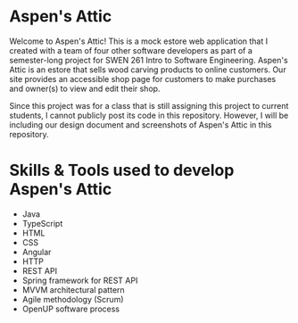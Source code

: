 # Aspen's Attic

Welcome to Aspen's Attic! This is a mock estore web application that I created with a team of four other software developers as part of a semester-long project for SWEN 261 Intro to Software Engineering. Aspen's Attic is an estore that sells wood carving products to online customers. Our site provides an accessible shop page for customers to make purchases and owner(s) to view and edit their shop.

Since this project was for a class that is still assigning this project to current students, I cannot publicly post its code in this repository. However, I will be including our design document and screenshots of Aspen's Attic in this repository.

# Skills & Tools used to develop Aspen's Attic
* Java
* TypeScript
* HTML
* CSS
* Angular
* HTTP
* REST API
* Spring framework for REST API
* MVVM architectural pattern
* Agile methodology (Scrum)
* OpenUP software process

